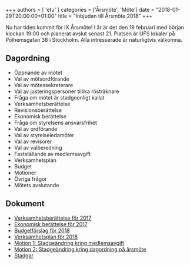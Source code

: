 +++
authors = [ 'etu' ]
categories = ['Årsmöte', 'Möte']
date = "2018-01-29T20:00:00+01:00"
title = "Inbjudan till Årsmöte 2018"
+++

Nu har tiden kommit för IX Årsmöte! I år är det den 19 februari med början
klockan 19:00 och planerat avslut senast 21. Platsen är UFS lokaler på
Polhemsgatan 38 i Stockholm. Alla intresserade är naturligtvis välkomna.

Dagordning
----------
* Öppnande av mötet
* Val av mötsordförande
* Val av mötessekreterare
* Val av justeringspersoner tillika rösträknare
* Fråga om mötet är stadgeenligt kallat
* Verksamhetsberättelse
* Revisionsberättelse
* Ekonomisk berättelse
* Fråga om styrelsens ansvarsfrihet
* Val av ordförande
* Val av styrelseledamöter
* Val av revisorer
* Val av valberedning
* Fastställande av medlemsavgift
* Verksamhetsplan
* Budget
* Motioner
* Övriga frågor
* Mötets avslutande


Dokument
--------
- [Verksamhetsberättelse för 2017](/documents/2018-verksamhetsberattelse-2017.pdf)
- [Ekonomisk berättelse för 2017](/documents/2018-financial-report-2017.pdf)
- [Budgetförslag för 2018](/documents/2018-proposed-budget-2018.pdf)
- [Verksamhetsplan för 2018](/documents/2018-proposed-verksamhetsplan-2018.pdf)
- [Motion 1: Stadgeändring kring medlemsavgift](/documents/2018-motion-1-medlemsavgift.pdf)
- [Motion 2: Stadgeändring kring dagordning på årsmöte](/documents/2018-motion-2-arsmotesdagordning.pdf)
- [Stadgar](/documents/stadgar.pdf)
